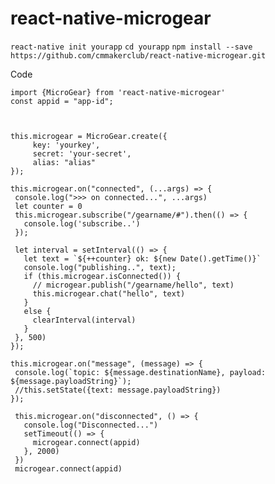 # react-native-microgear

`react-native init yourapp`
`cd yourapp`
`npm install --save https://github.com/cmmakerclub/react-native-microgear.git`

Code

    import {MicroGear} from 'react-native-microgear'
    const appid = "app-id";



    this.microgear = MicroGear.create({
         key: 'yourkey',
         secret: 'your-secret',
         alias: "alias"
    });
    
    this.microgear.on("connected", (...args) => {
     console.log(">>> on connected...", ...args)
     let counter = 0
     this.microgear.subscribe("/gearname/#").then(() => {
       console.log('subscribe..')
     });
     
     let interval = setInterval(() => {
       let text = `${++counter} ok: ${new Date().getTime()}`
       console.log("publishing..", text);
       if (this.microgear.isConnected()) {
         // microgear.publish("/gearname/hello", text)
         this.microgear.chat("hello", text)
       }
       else {
         clearInterval(interval)
       }
     }, 500)
    });
   
    this.microgear.on("message", (message) => {
     console.log(`topic: ${message.destinationName}, payload: ${message.payloadString}`);
     //this.setState({text: message.payloadString})
    });
   
     this.microgear.on("disconnected", () => {
       console.log("Disconnected...")
       setTimeout(() => {
         microgear.connect(appid)
       }, 2000)
     })
     microgear.connect(appid)
